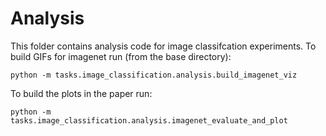 # Analysis

This folder contains analysis code for image classifcation experiments. To build GIFs for imagenet run (from the base directory):

```
python -m tasks.image_classification.analysis.build_imagenet_viz
```

To build the plots in the paper run:
```
python -m tasks.image_classification.analysis.imagenet_evaluate_and_plot
```